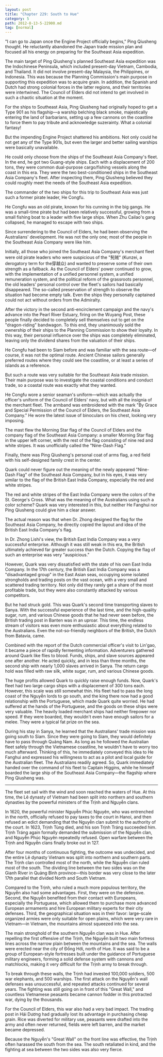 ```yaml
---
layout: post
title: "Chapter 229: South to Hue"
category: 5
path: 2012-8-13-5-22900.md
tag: [normal]
---
```


"I can go to Japan once the Engine Project officially begins," Ping Qiusheng thought. He reluctantly abandoned the Japan trade mission plan and focused all his energy on preparing for the Southeast Asia expedition.

The main target of Ping Qiusheng's planned Southeast Asia expedition was the Indochinese Peninsula, which included present-day Vietnam, Cambodia, and Thailand. It did not involve present-day Malaysia, the Philippines, or Indonesia. This was because the Planning Commission's main purpose in supporting this expedition was to acquire grain. In addition, the Spanish and Dutch had strong colonial forces in the latter regions, and their territories were intertwined. The Council of Elders did not intend to get involved in such a chaotic situation at the moment.

For the ships to Southeast Asia, Ping Qiusheng had originally hoped to get a Type 901 as his flagship—a warship belching black smoke, majestically entering the land of barbarians, setting up a few cannons on the coastline to force them to pay tribute and acknowledge suzerainty. What a colonial fantasy!

But the impending Engine Project shattered his ambitions. Not only could he not get any of the Type 901s, but even the larger and better sailing warships were basically unavailable.

He could only choose from the ships of the Southeast Asia Company's fleet. In the end, he got two Guang-style ships. Each with a displacement of 200 tons, they were common dual-purpose cargo/fishing vessels along the coast in this era. They were the two best-conditioned ships in the Southeast Asia Company's fleet. After inspecting them, Ping Qiusheng believed they could roughly meet the needs of the Southeast Asia expedition.

The commander of the two ships for this trip to Southeast Asia was just such a former pirate leader, He Congfu.

He Congfu was an old pirate, known for his cunning in the big gangs. He was a small-time pirate but had been relatively successful, growing from a small fishing boat to a leader with five large ships. When Zhu Cailao's gang collapsed, he managed to escape with two ships.

Since surrendering to the Council of Elders, he had been observing the Australians' development. He was not the only one; most of the people in the Southeast Asia Company were like him.

Initially, all those who joined the Southeast Asia Company's merchant fleet were old pirate leaders who were suspicious of the "髡贼" (Kunzei, a derogatory term for the穿越众) and wanted to preserve some of their own strength as a fallback. As the Council of Elders' power continued to grow, with the implementation of a unified personnel system, a unified remuneration system, and the political reform of the grassroots personnel, the old leaders' personal control over the fleet's sailors had basically disappeared. The so-called preservation of strength to observe the situation had become empty talk. Even the ships they personally captained could not act without orders from the Admiralty.

After the victory in the second anti-encirclement campaign and the navy's advance into the Pearl River Estuary, firing on the Wuyang Post, these people finally decided to completely sell themselves out to get on the "dragon-riding" bandwagon. To this end, they unanimously sold the ownership of their ships to the Planning Commission to show their loyalty. In this way, their personal influence over the ships was completely eliminated, leaving only the dividend shares from the valuation of their ships.

He Congfu had been to Siam before and was familiar with the sea route—of course, it was not the optimal route. Ancient Chinese sailors generally preferred routes where they could see the coastline, or at least a series of islands as a reference.

But such a route was very suitable for the Southeast Asia trade mission. Their main purpose was to investigate the coastal conditions and conduct trade, so a coastal route was exactly what they wanted.

He Congfu wore a senior seaman's uniform—which was actually the officer's uniform of the Council of Elders' navy, but with all the insignia of the merchant fleet. The armband was embroidered with the mark "By Grace and Special Permission of the Council of Elders, the Southeast Asia Company." He wore the latest issue of binoculars on his chest, looking very imposing.

The mast flew the Morning Star flag of the Council of Elders and the company flag of the Southeast Asia Company: a smaller Morning Star flag in the upper left corner, with the rest of the flag consisting of nine red and white stripes. It was unofficially called the "Nine-Dash Flag."

Finally, there was Ping Qiusheng's personal coat of arms flag, a red field with his self-designed family crest in the center.

Quark could never figure out the meaning of the newly appeared "Nine-Dash Flag" of the Southeast Asia Company, but in his eyes, it was very similar to the flag of the British East India Company, especially the red and white stripes.

The red and white stripes of the East India Company were the colors of the St. George's Cross. What was the meaning of the Australians using such a color scheme? Quark was very interested in this, but neither He Fanghui nor Ping Qiusheng could give him a clear answer.

The actual reason was that when Dr. Zhong designed the flag for the Southeast Asia Company, he directly copied the layout and idea of the British East India Company's flag.

In Dr. Zhong Lishi's view, the British East India Company was a very successful enterprise. Although it was still weak in this era, the British ultimately achieved far greater success than the Dutch. Copying the flag of such an enterprise was very "auspicious."

However, Quark was very dissatisfied with the state of his own East India Company. In the 17th century, the British East India Company was a "disadvantaged group" in the East Asian seas, occupying some isolated strongholds and trading posts on the vast ocean, with a very small and scattered trading territory. Not only did they rarely get a share of the most profitable trade, but they were also constantly attacked by various competitors.

But he had struck gold. This was Quark's second time transporting slaves to Sanya. With the successful experience of the last time, and the high-quality sugar, rum, and various Chinese goods that he had never seen before, the British trading post in Banten was in an uproar. This time, the endless stream of visitors was even more enthusiastic about everything related to the Australians. Even the not-so-friendly neighbors of the British, the Dutch from Batavia, came.

Combined with the report of the Dutch commercial officer's visit to Lin'gao, it became a piece of rapidly fermenting information. Adventurers gathered around Quark like flies to blood. Funds, ships, and slave sources appeared one after another. He acted quickly, and in less than three months, the second ship with nearly 1,000 slaves arrived in Sanya. The return cargo hold was filled with raw silk, white sugar, rum, and various Chinese goods.

The huge profits allowed Quark to quickly raise enough funds. Now, Quark's fleet had two large cargo ships with a displacement of 300 tons each. However, this scale was still somewhat thin. His fleet had to pass the long coast of the Nguyễn lords to go south, and the king there now had a good relationship with the Portuguese, which made Quark quite worried. He had suffered at the hands of the Portuguese, and the goods on these ships were very valuable. The heavily loaded merchant ships had neither firepower nor speed. If they were boarded, they wouldn't even have enough sailors for a melee. They were a typical fat prize on the sea.

During his stay in Sanya, he learned that the Australians' trade mission was going south to Siam. Since they were going to Siam, they would definitely have to pass through Quảng Nam. As long as he followed the Australian fleet safely through the Vietnamese coastline, he wouldn't have to worry too much afterward. Thinking of this, he immediately conveyed this idea to He Fanghui and expressed his willingness to act as a pilot and local guide for the Australian fleet. The Australians readily agreed. So, Quark immediately handed over the command of his fleet to Captain Higgins, while he himself boarded the large ship of the Southeast Asia Company—the flagship where Ping Qiusheng was.

---

The fleet set sail with the wind and soon reached the waters of Hue. At this time, the Lê dynasty of Vietnam had been split into northern and southern dynasties by the powerful ministers of the Trịnh and Nguyễn clans.

In 1620, the powerful minister Nguyễn Phúc Nguyên, who was entrenched in the north, officially refused to pay taxes to the court in Hanoi, and then refused an edict demanding that the Nguyễn clan submit to the authority of the court. In 1623, Trịnh Tùng died, and his son Trịnh Tráng succeeded him. Trịnh Tráng again formally demanded the submission of the Nguyễn clan, and Nguyễn Phúc Nguyên repeatedly refused. Open warfare between the Trịnh and Nguyễn clans finally broke out in 127.

After four months of continuous fighting, the outcome was undecided, and the entire Lê dynasty Vietnam was split into northern and southern parts. The Trịnh clan controlled most of the north, while the Nguyễn clan ruled most of the south. The dividing line between the two sides was on the Gianh River in Quảng Bình province—this border was very close to the later 17th parallel that divided North and South Vietnam.

Compared to the Trịnh, who ruled a much more populous territory, the Nguyễn also had some advantages. First, they were on the defensive. Second, the Nguyễn benefited from their contact with Europeans, especially the Portuguese, which allowed them to purchase more advanced European armaments and hire European military experts for their city defenses. Third, the geographical situation was in their favor: large-scale organized armies were only suitable for open plains, which were very rare in Vietnam—in Vietnam, the mountains almost squeezed into the sea.

The main stronghold of the southern Nguyễn clan was in Hue. After repelling the first offensive of the Trịnh, the Nguyễn built two main fortress lines across the narrow plain between the mountains and the sea. The walls were erected near the city of Đồng Hới, north of Hue. It was said to be a group of European-style fortresses built under the guidance of Portuguese military engineers, forming a solid defense system with cannons and matchlocks, making it very difficult for the Trịnh army to break through.

To break through these walls, the Trịnh had invested 100,000 soldiers, 500 war elephants, and 500 warships. The first attack on the Nguyễn's wall defenses was unsuccessful, and repeated attacks continued for several years. The fighting was still going on in front of this "Great Wall," and countless Vietnamese peasants became cannon fodder in this protracted war, dying by the thousands.

For the Council of Elders, this war also had a very bad impact. The trading post in Hải Dương had gradually lost its advantage in purchasing cheap grain. Rice was diverted for military use, peasants were drafted into the army and often never returned, fields were left barren, and the market became depressed.

Because the Nguyễn's "Great Wall" on the front line was effective, the Trịnh often harassed the south from the sea. The south retaliated in kind, and the fighting at sea between the two sides was also very fierce.